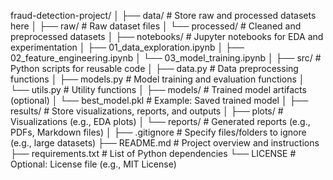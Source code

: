 fraud-detection-project/
│
├── data/                  # Store raw and processed datasets here
│   ├── raw/               # Raw dataset files
│   └── processed/         # Cleaned and preprocessed datasets
│
├── notebooks/             # Jupyter notebooks for EDA and experimentation
│   ├── 01_data_exploration.ipynb
│   ├── 02_feature_engineering.ipynb
│   └── 03_model_training.ipynb
│
├── src/                   # Python scripts for reusable code
│   ├── data.py            # Data preprocessing functions
│   ├── models.py          # Model training and evaluation functions
│   └── utils.py           # Utility functions
│
├── models/                # Trained model artifacts (optional)
│   └── best_model.pkl     # Example: Saved trained model
│
├── results/               # Store visualizations, reports, and outputs
│   ├── plots/             # Visualizations (e.g., EDA plots)
│   └── reports/           # Generated reports (e.g., PDFs, Markdown files)
│
├── .gitignore             # Specify files/folders to ignore (e.g., large datasets)
├── README.md              # Project overview and instructions
├── requirements.txt       # List of Python dependencies
└── LICENSE                # Optional: License file (e.g., MIT License)
